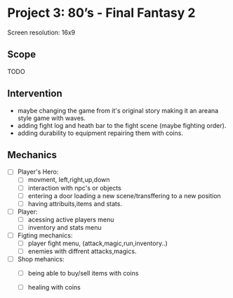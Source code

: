 # Project 3: 80’s - Final Fantasy 2

Screen resolution: 16x9

## Scope
TODO

## Intervention
- maybe changing the game from it's original story making it an areana style game with waves.
- adding fight log and heath bar to the fight scene (maybe fighting order).
- adding durability to equipment repairing them with coins.

## Mechanics
- [ ] Player's Hero:
    - [ ] movment, left,right,up,down
    - [ ] interaction with npc's or objects
    - [ ] entering a door loading a new scene/transffering to a new position
    - [ ] having attribuits,items and stats.
    
- [ ] Player:
    - [ ] acessing active players menu
    - [ ] inventory and stats menu
    
- [ ] Figting mechanics:
    - [ ] player fight menu, (attack,magic,run,inventory..) 
    - [ ] enemies with diffrent attacks,magics.
   
- [ ] Shop mehanics:
    - [ ] being able to buy/sell items with coins
    - [ ] healing with coins
    

